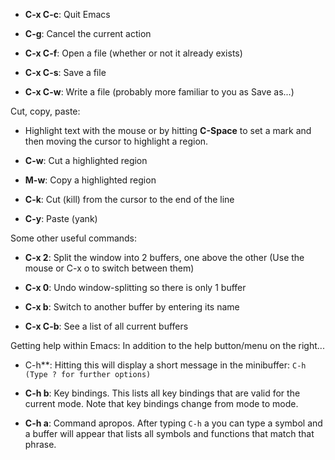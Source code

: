 * **C-x C-c**: Quit Emacs

* **C-g**: Cancel the current action

* **C-x C-f**: Open a file (whether or not it already exists)

* **C-x C-s**: Save a file

* **C-x C-w**: Write a file (probably more familiar to you as Save as...)

Cut, copy, paste:

* Highlight text with the mouse or by hitting <b>C-Space</b> to set a mark and then moving the cursor to highlight a region.

* **C-w**: Cut a highlighted region

* **M-w**: Copy a highlighted region

* **C-k**: Cut (kill) from the cursor to the end of the line

* **C-y**: Paste (yank)

Some other useful commands:

* **C-x 2**: Split the window into 2 buffers, one above the other (Use the mouse or C-x o to switch between them)

* **C-x 0**: Undo window-splitting so there is only 1 buffer

* **C-x b**: Switch to another buffer by entering its name

* **C-x C-b**: See a list of all current buffers

Getting help within Emacs: In addition to the help button/menu on the right...

* C-h**: Hitting this will display a short message in the minibuffer: 
`C-h (Type ? for further options)`

* **C-h b**: Key bindings. This lists all key bindings that are valid for the current mode. Note that key bindings change from mode to mode.

* **C-h a**: Command apropos. After typing `C-h`
a you can type a symbol and a buffer will appear that lists all symbols and functions that match that phrase.